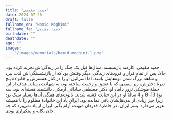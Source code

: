 ```yaml
---
title: "حمید مقیمی"
date: 2024-07-26
draft: false
fullname_en: "Hamid Moghimi"
fullname_fa: "حمید مقیمی"
birthdate: ""
deathdate: ""
age: ""
images:
  - "/images/memorials/hamid-moghimi-1.png"
---
```


حمید مقیمی، کارمند بازنشسته، سال‌ها قبل یک جنگ را در زندگی‌اش تجربه کرده بود. حالا، پس از تمام فراز و فرودهای زندگی، دیگر وقتش بود که از بازنشستگی‌اش لذت ببرد و شاهد بزرگ شدن نوه‌هایش باشد. اما اسرائیل او را در کنار همسرش و خانوادۀ پنج نفرۀ دخترش، زیر سقفی که با عشق و زحمت ساخته بود، به شهادت رساند. هدف از این حملۀ موشکی ترور داماد او، دکتر مصطفی ساداتی ارمکی، دانشمند هسته‌ای بود. سه نوۀ 13، 8 و 4 سالۀ او در این جنایت کشته شدند. تابوت‌های همگی آن‌ها بسیار سبک بود زیرا چیز زیادی از بدن‌هایشان باقی نمانده بود. ایران یاد این خانوادۀ مظلوم را تا همیشه عزیز می‌دارد. 
پسر ایران، در خاطرۀ قدردان میهنت آرام بگیر. ایران از یاد نمی‌برد که چه جان یگانه و بیتکراری بودی.
